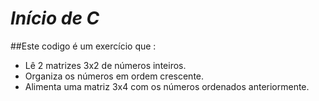 # *Início de C*
##Este codigo é um exercício que :
- Lê 2 matrizes 3x2 de números inteiros.
- Organiza os números em ordem crescente.
- Alimenta uma matriz 3x4 com os números ordenados anteriormente.
 
